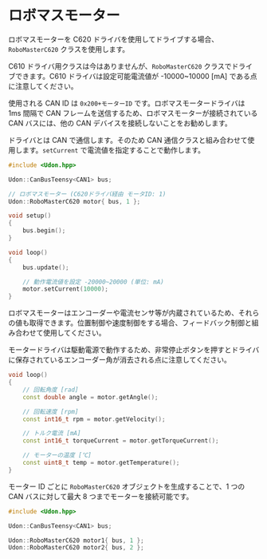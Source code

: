 # ロボマスモーター

ロボマスモーターを C620 ドライバを使用してドライブする場合、`RoboMasterC620` クラスを使用します。

C610 ドライバ用クラスは今はありませんが、`RoboMasterC620` クラスでドライブできます。C610 ドライバは設定可能電流値が -10000~10000 [mA] である点に注意してください。

使用される CAN ID は `0x200+モーターID` です。ロボマスモータードライバは 1ms 間隔で CAN フレームを送信するため、ロボマスモーターが接続されている CAN バスには、他の CAN デバイスを接続しないことをお勧めします。

ドライバとは CAN で通信します。そのため CAN 通信クラスと組み合わせて使用します。`setCurrent` で電流値を指定することで動作します。

```cpp
#include <Udon.hpp>

Udon::CanBusTeensy<CAN1> bus;

// ロボマスモーター (C620ドライバ経由 モータID: 1)
Udon::RoboMasterC620 motor{ bus, 1 };

void setup()
{
    bus.begin();
}

void loop()
{
    bus.update();

    // 動作電流値を設定 -20000~20000 (単位: mA)
    motor.setCurrent(10000);
}
```

ロボマスモーターはエンコーダーや電流センサ等が内蔵されているため、それらの値も取得できます。位置制御や速度制御をする場合、フィードバック制御と組み合わせて使用してください。

モータードライバは駆動電源で動作するため、非常停止ボタンを押すとドライバに保存されているエンコーダー角が消去される点に注意してください。

```cpp
void loop()
{
    // 回転角度 [rad]
    const double angle = motor.getAngle();

    // 回転速度 [rpm]
    const int16_t rpm = motor.getVelocity();

    // トルク電流 [mA]
    const int16_t torqueCurrent = motor.getTorqueCurrent();

    // モーターの温度 [℃]
    const uint8_t temp = motor.getTemperature();
}
```

モーター ID ごとに `RoboMasterC620` オブジェクトを生成することで、1 つの CAN バスに対して最大 8 つまでモーターを接続可能です。

```cpp
#include <Udon.hpp>

Udon::CanBusTeensy<CAN1> bus;

Udon::RoboMasterC620 motor1{ bus, 1 };
Udon::RoboMasterC620 motor2{ bus, 2 };
```
